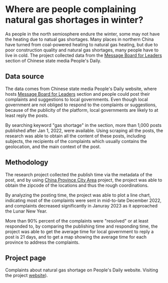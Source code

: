 # Where are people complaining natural gas shortages in winter?
As people in the north semiosphere endure the winter, some may not have the heating due to natual gas shortages. Many places in northern China have turned from coal-powered heating to natural gas heating, but due to poor construction quality and natural gas shortages, many people have to live in cold. The project collected data from the [Message Board for Leaders](https://liuyan.people.com.cn/) section of Chinese state media People's Daily. 

## Data source
The data comes from Chinese state media People's Daily website, where hosts [Message Board for Leaders](https://liuyan.people.com.cn/) section and people could post their complaints and suggestions to local governments. Even though local government are not obliged to respond to the complaints or suggestions, because of the publicity of the platform, local governments are likely to at least reply the posts.

By searching keyword "gas shortage" in the section, more than 1,000 posts published after Jan 1, 2022, were available. Using scraping all the posts, the research was able to obtain all the content of these posts, including subjects, the recipients of the complaints which usually contains the geolocation, and the main context of the post. 

## Methodology
The research project collected the publish time via the metadata of the post, and by using [China Province City Area](https://github.com/DQinYuan/chinese_province_city_area_mapper) project, the project was able to obtain the zipcode of the locations and thus the rough coordinations. 

By analyzing the posting time, the project was able to plot a line chart, indicating most of the complaints were sent in mid-to-late December 2022, and complaints decreased significantly in Januray 2023 as it approached the Lunar New Year. 

More than 90% percent of the complaints were "resolved" or at least responded to, by comparing the publishing time and responding time, the project was able to get the average time for local government to reply a post is 21 days, and to get a map showing the average time for each province to address the complaints. 

## Project page
Complaints about natural gas shortage on People's Daily website. Visiting the project [website](https://yong-xiong.github.io/peoples-daily-natural-gas-complaints/)).
